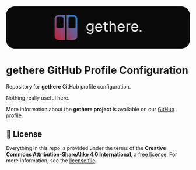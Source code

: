 <p align="center">
  <img src="./.github/assets/gethere-logo-700x160.png" alt="gethere logo" />
</p>

# gethere GitHub Profile Configuration

Repository for **gethere** GitHub profile configuration.

Nothing really useful here.

More information about the **gethere project** is available on our [GitHub profile](https://github.com/gethere-project).

## 📜 License

Everything in this repo is provided under the terms of the **Creative Commons Attribution-ShareAlike 4.0 International**, a free license. For more information, see the [license file](LICENSE.md).
